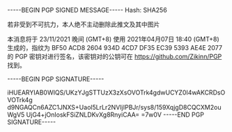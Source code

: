 -----BEGIN PGP SIGNED MESSAGE-----
Hash: SHA256

若非受到不可抗力，本人绝不主动删除此推文及其中图片

本消息将于 23/11/2021 晚间 (GMT+8) 使用 2021年04月07日 18:40 (GMT+8) 生成的，指纹为 BF50 ACD8 2604 934D 4CD7 DF35 EC39 5393 AE4E 2077 的 PGP 密钥对进行签名，该密钥对的公钥可在 https://github.com/Zikinn/PGP 找到。

-----BEGIN PGP SIGNATURE-----

iHUEARYIAB0WIQS/UKzYJgSTTUzX3zXsOVOTrk4gdwUCYZ0I4wAKCRDsOVOTrk4g
d9NGAQCn6AZC1JNXS+Uaol5LrLr2NVIjIPBJr/sys8/159XqjgD8CQCXM2ouWgV5
UjG4+jOnIoskFSiZNLDKvXg8RnyiCAA=
=7w0V
-----END PGP SIGNATURE-----

